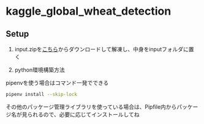 # kaggle_global_wheat_detection

## Setup

1. input.zipを[こちら](https://www.dropbox.com/sh/f2eff629m7uwze1/AAAf-jEpF8OBaTUHLM3yXC67a?dl=0)からダウンロードして解凍し、中身をinputフォルダに置く

2. python環境構築方法

pipenvを使う場合はコマンド一発でできる

```bash
pipenv install --skip-lock

```

その他のパッケージ管理ライブラリを使っている場合は、Pipfile内からパッケージ名が見られるので、必要に応じてインストールしてね
